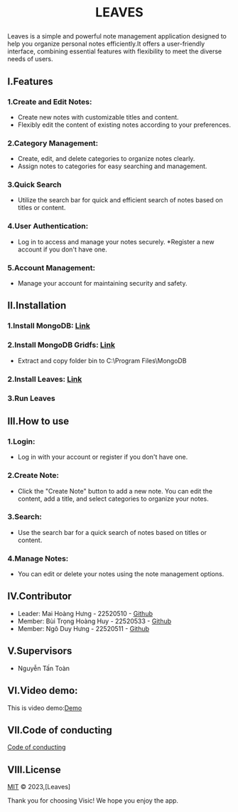 <div id="Top"></div>

# <p align="center"> LEAVES</p>
Leaves is a simple and powerful note management application designed to help you organize personal notes efficiently.It offers a user-friendly interface, combining essential features with flexibility to meet the diverse needs of users.



## I.Features
### 1.Create and Edit Notes: 
* Create new notes with customizable titles and content.
* Flexibly edit the content of existing notes according to your preferences.
### 2.Category Management:
* Create, edit, and delete categories to organize notes clearly.
* Assign notes to categories for easy searching and management.
### 3.Quick Search
* Utilize the search bar for quick and efficient search of notes based on titles or content.
### 4.User Authentication:
* Log in to access and manage your notes securely.
*Register a new account if you don't have one.
### 5.Account Management:
* Manage your account for maintaining security and safety.
## II.Installation
### 1.Install MongoDB: [Link](https://www.mongodb.com/try/download/community)
### 2.Install MongoDB Gridfs: [Link](https://www.mongodb.com/try/download/database-tools)
* Extract and copy folder bin to C:\Program Files\MongoDB
### 2.Install Leaves: [Link](https://drive.google.com/drive/folders/1RUWJhM2mHd4e0UYsyAVGJwh3b_N-h-Ul)
### 3.Run Leaves
## III.How to use
### 1.Login: 
* Log in with your account or register if you don't have one.
### 2.Create Note:
* Click the "Create Note" button to add a new note. You can edit the content, add a title, and select categories to organize your notes.
### 3.Search:
* Use the search bar for a quick search of notes based on titles or content.
### 4.Manage Notes:
* You can edit or delete your notes using the note management options.
## IV.Contributor
- Leader: Mai Hoàng Hưng - 22520510 - [Github](https://github.com/HungMaiHoang)
- Member: Bùi Trọng Hoàng Huy - 22520533 - [Github](https://github.com/BuiTrongHoangHuy)
- Member: Ngô Duy Hưng - 22520511 - [Github](https://github.com/NgoDuyHung2305)
## V.Supervisors
- Nguyễn Tấn Toàn
## VI.Video demo:
This is video demo:[Demo](https://www.youtube.com/watch?v=CQ3ot6gQZO8&ab_channel=B%C3%B9iHuy)
## VII.Code of conducting
[Code of conducting](https://github.com/HungMaiHoang/IT008-NotetakingApp/blob/main/Code%20of%20conducting)

## VIII.License
[MIT](https://github.com/HungMaiHoang/IT008-NotetakingApp/blob/main/LICENSE) © 2023,[Leaves]

Thank you for choosing Visic! We hope you enjoy the app.

